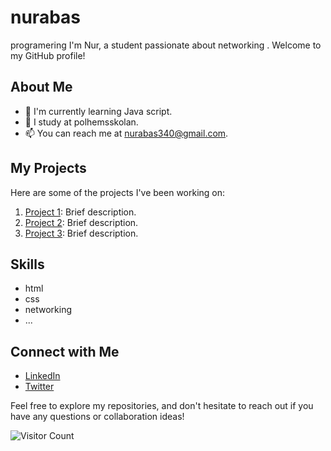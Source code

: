 # nurabas
 programering 
 I'm Nur, a student passionate about networking . Welcome to my GitHub profile!

## About Me

- 🌱 I'm currently learning Java script.
- 💼 I study at polhemsskolan.
- 📫 You can reach me at nurabas340@gmail.com.

## My Projects

Here are some of the projects I've been working on:

1. [Project 1](link-to-project-1): Brief description.
2. [Project 2](link-to-project-2): Brief description.
3. [Project 3](link-to-project-3): Brief description.

## Skills

- html
- css
- networking
- ...

## Connect with Me

- [LinkedIn](your-LinkedIn-profile-link)
- [Twitter](your-Twitter-profile-link)

Feel free to explore my repositories, and don't hesitate to reach out if you have any questions or collaboration ideas!

![Visitor Count](https://visitor-badge.laobi.icu/badge?page_id=your-username.your-username)
